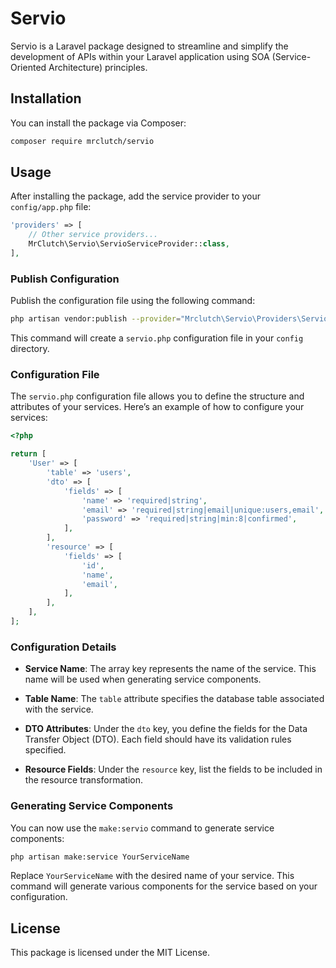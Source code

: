 # Servio

Servio is a Laravel package designed to streamline and simplify the development of APIs within your Laravel application using SOA (Service-Oriented Architecture) principles.

## Installation

You can install the package via Composer:

```bash
composer require mrclutch/servio
```

## Usage

After installing the package, add the service provider to your `config/app.php` file:

```php
'providers' => [
    // Other service providers...
    MrClutch\Servio\ServioServiceProvider::class,
],
```

### Publish Configuration

Publish the configuration file using the following command:

```bash
php artisan vendor:publish --provider="Mrclutch\Servio\Providers\ServioServiceProvider"
```

This command will create a `servio.php` configuration file in your `config` directory.

### Configuration File

The `servio.php` configuration file allows you to define the structure and attributes of your services. Here’s an example of how to configure your services:

```php
<?php

return [
    'User' => [
        'table' => 'users',
        'dto' => [
            'fields' => [
                'name' => 'required|string',
                'email' => 'required|string|email|unique:users,email',
                'password' => 'required|string|min:8|confirmed',
            ],
        ],
        'resource' => [
            'fields' => [
                'id',
                'name',
                'email',
            ],
        ],
    ],
];
```

### Configuration Details

- **Service Name**: The array key represents the name of the service. This name will be used when generating service components.
  
- **Table Name**: The `table` attribute specifies the database table associated with the service.

- **DTO Attributes**: Under the `dto` key, you define the fields for the Data Transfer Object (DTO). Each field should have its validation rules specified.

- **Resource Fields**: Under the `resource` key, list the fields to be included in the resource transformation.

### Generating Service Components

You can now use the `make:servio` command to generate service components:

```bash
php artisan make:service YourServiceName
```

Replace `YourServiceName` with the desired name of your service. This command will generate various components for the service based on your configuration.

## License

This package is licensed under the MIT License.
